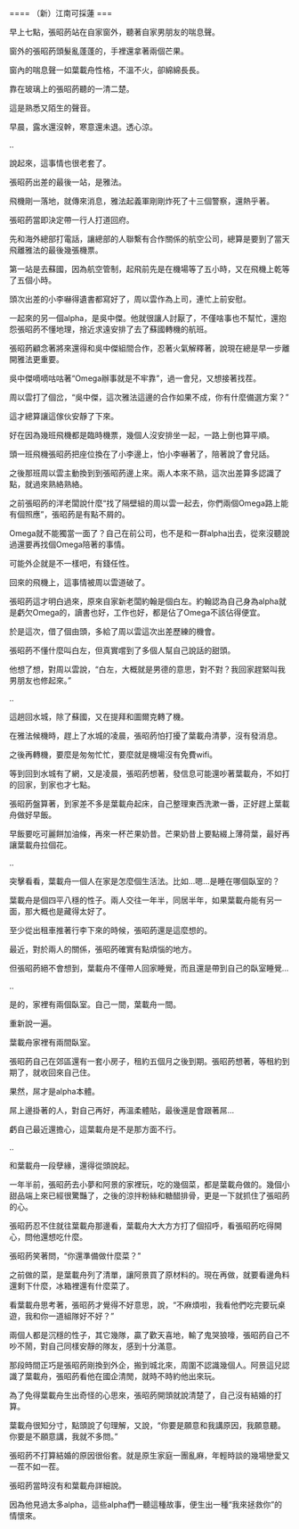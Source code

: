 ==== （新）江南可採蓮 ===

早上七點，張昭菂站在自家窗外，聽著自家男朋友的喘息聲。

窗外的張昭菂頭髮亂蓬蓬的，手裡還拿著兩個芒果。

窗內的喘息聲一如葉載舟性格，不溫不火，卻綿綿長長。

靠在玻璃上的張昭菂聽的一清二楚。

這是熟悉又陌生的聲音。

早晨，露水還沒幹，寒意還未退。透心涼。

..

說起來，這事情也很老套了。

張昭菂出差的最後一站，是雅法。

飛機剛一落地，就傳來消息，雅法起義軍剛剛炸死了十三個警察，還熱乎著。

張昭菂當即決定帶一行人打道回府。

先和海外總部打電話，讓總部的人聯繫有合作關係的航空公司，總算是要到了當天飛離雅法的最後幾張機票。

第一站是去蘇國，因為航空管制，起飛前先是在機場等了五小時，又在飛機上乾等了五個小時。

頭次出差的小李嚇得遺書都寫好了，周以雲作為上司，連忙上前安慰。

一起來的另一個alpha，是吳中傑。他就很讓人討厭了，不僅啥事也不幫忙，還抱怨張昭菂不懂地理，捨近求遠安排了去了蘇國轉機的航班。

張昭菂顧念著將來還得和吳中傑組間合作，忍著火氣解釋著，說現在總是早一步離開雅法更重要。

吳中傑嘀嘀咕咕著“Omega辦事就是不牢靠”，過一會兒，又想接著找茬。

周以雲打了個岔，“吳中傑，這次雅法這邊的合作如果不成，你有什麼備選方案？”

這才總算讓這傢伙安靜了下來。

好在因為幾班飛機都是臨時機票，幾個人沒安排坐一起，一路上倒也算平順。

頭一班飛機張昭菂把座位換在了小李邊上，怕小李嚇著了，陪著說了會兒話。

之後那班周以雲主動換到到張昭菂邊上來。兩人本來不熟，這次出差算多認識了點，就過來熟絡熟絡。

之前張昭菂的洋老闆說什麼“找了隔壁組的周以雲一起去，你們兩個Omega路上能有個照應”，張昭菂是有點不屑的。

Omega就不能獨當一面了？自己在前公司，也不是和一群alpha出去，從來沒聽說過還要再找個Omega陪著的事情。

可能外企就是不一樣吧，有錢任性。

回來的飛機上，這事情被周以雲道破了。

張昭菂這才明白過來，原來自家新老闆約翰是個白左。約翰認為自己身為alpha就是虧欠Omega的，讀書也好，工作也好，都是佔了Omega不該佔得便宜。

於是這次，借了個由頭，多給了周以雲這次出差歷練的機會。

張昭菂不懂什麼叫白左，但真實嚐到了多個人幫自己說話的甜頭。

他想了想，對周以雲說，“白左，大概就是男德的意思，對不對？我回家趕緊叫我男朋友也修起來。”

..

這趟回水城，除了蘇國，又在提拜和圖爾克轉了機。

在雅法候機時，趕上了水城的凌晨，張昭菂怕打擾了葉載舟清夢，沒有發消息。

之後再轉機，要麼是匆匆忙忙，要麼就是機場沒有免費wifi。

等到回到水城有了網，又是凌晨，張昭菂想著，發信息可能還吵著葉載舟，不如打的回家，到家也才七點。

張昭菂盤算著，到家差不多是葉載舟起床，自己整理東西洗漱一番，正好趕上葉載舟做好早飯。

早飯要吃可麗餅加油條，再來一杯芒果奶昔。芒果奶昔上要點綴上薄荷葉，最好再讓葉載舟拉個花。

..

突擊看看，葉載舟一個人在家是怎麼個生活法。比如...嗯...是睡在哪個臥室的？

葉載舟是個四平八穩的性子。兩人交往一年半，同居半年，如果葉載舟能有另一面，那大概也是藏得太好了。

至少從出租車推著行李下來的時候，張昭菂還是這麼想的。

最近，對於兩人的關係，張昭菂確實有點煩惱的地方。

但張昭菂絕不會想到，葉載舟不僅帶人回家睡覺，而且還是帶到自己的臥室睡覺...

..

是的，家裡有兩個臥室。自己一間，葉載舟一間。

重新說一遍。

葉載舟家裡有兩間臥室。

張昭菂自己在郊區還有一套小房子，租約五個月之後到期。張昭菂想著，等租約到期了，就收回來自己住。

果然，屌才是alpha本體。

屌上邊掛著的人，對自己再好，再溫柔體貼，最後還是會跟著屌...

虧自己最近還擔心，這葉載舟是不是那方面不行。

..

和葉載舟一段孽緣，還得從頭說起。

一年半前，張昭菂去小夢和阿景的家裡玩，吃的幾個菜，都是葉載舟做的。幾個小甜品端上來已經很驚豔了，之後的涼拌粉絲和糖醋排骨，更是一下就抓住了張昭菂的心。

張昭菂忍不住就往葉載舟那邊看，葉載舟大大方方打了個招呼，看張昭菂吃得開心，問他還想吃什麼。

張昭菂笑著問，“你還準備做什麼菜？”

之前做的菜，是葉載舟列了清單，讓阿景買了原材料的。現在再做，就要看邊角料還剩下什麼，冰箱裡還有什麼菜了。

看葉載舟思考著，張昭菂才覺得不好意思，說，“不麻煩啦，我看他們吃完要玩桌遊，我和你一道組隊好不好？”

兩個人都是沉穩的性子，其它幾隊，贏了歡天喜地，輸了鬼哭狼嚎，張昭菂自己不吵不鬧，對自己同樣安靜的隊友，感到十分滿意。

那段時間正巧是張昭菂剛換到外企，搬到城北來，周圍不認識幾個人。阿景這兒認識了葉載舟，張昭菂看他在國企清閒，就時不時約他出來玩。

為了免得葉載舟生出奇怪的心思來，張昭菂開頭就說清楚了，自己沒有結婚的打算。

葉載舟很知分寸，點頭說了句理解，又說，“你要是願意和我講原因，我願意聽。你要是不願意講，我就不多問。”

張昭菂不打算結婚的原因很俗套。就是原生家庭一團亂麻，年輕時談的幾場戀愛又一茬不如一茬。

張昭菂當時沒有和葉載舟詳細說。

因為他見過太多alpha，這些alpha們一聽這種故事，便生出一種“我來拯救你”的情懷來。